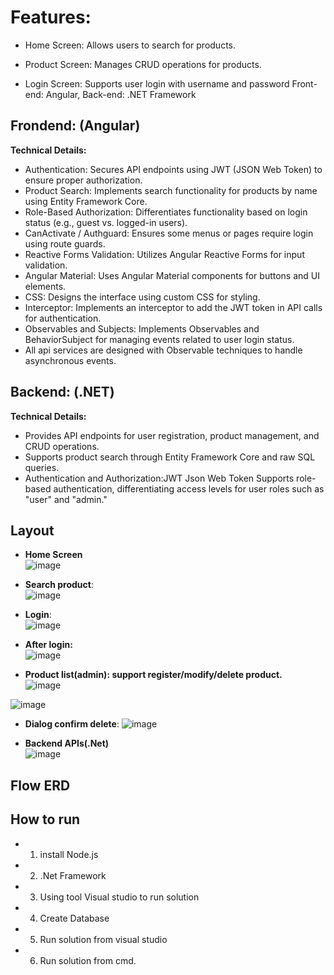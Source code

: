 # Features:

- Home Screen: Allows users to search for products.

- Product Screen: Manages CRUD operations for products.

- Login Screen: Supports user login with username and password
Front-end: Angular, Back-end: .NET Framework

## Frondend: (Angular)
**Technical Details:**

- Authentication: Secures API endpoints using JWT (JSON Web Token) to ensure proper authorization.  
- Product Search: Implements search functionality for products by name using Entity Framework Core.  
- Role-Based Authorization: Differentiates functionality based on login status (e.g., guest vs. logged-in users). 
- CanActivate / Authguard: Ensures some menus or pages require login using route guards. 
- Reactive Forms Validation: Utilizes Angular Reactive Forms for input validation. 
- Angular Material: Uses Angular Material components for buttons and UI elements.  
- CSS: Designs the interface using custom CSS for styling. 
- Interceptor: Implements an interceptor to add the JWT token in API calls for authentication. 
- Observables and Subjects: Implements Observables and BehaviorSubject for managing events related to user login status. 
- All api services are designed with Observable techniques to handle asynchronous events. 

## Backend: (.NET)  
**Technical Details:**

- Provides API endpoints for user registration, product management, and CRUD operations. 
- Supports product search through Entity Framework Core and raw SQL queries. 
- Authentication and Authorization:JWT Json Web Token
Supports role-based authentication, differentiating access levels for user roles such as "user" and "admin."

## Layout  
- **Home Screen**   
![image](https://github.com/user-attachments/assets/978b3177-e8e6-4123-a4b1-128eb1c26dde)  

- **Search product**:  
![image](https://github.com/user-attachments/assets/2191dbcd-4e00-4ebd-b689-0e5333e1f183)  

- **Login**:  
![image](https://github.com/user-attachments/assets/6a72837a-f425-4e48-af7a-ad4942fdbe85)  

- **After login:**  
![image](https://github.com/user-attachments/assets/fed7a950-d7d2-4f89-baf9-235ad044358e)  

- **Product list(admin): support register/modify/delete product.**  
![image](https://github.com/user-attachments/assets/e93badbc-e41b-4687-a8a3-f92d9d76e9c9)  

![image](https://github.com/user-attachments/assets/741e1e02-6685-4f24-bd22-7efe7e9c81a4)  

- **Dialog confirm delete**: 
![image](https://github.com/user-attachments/assets/729339aa-6109-4cb6-a65d-7632ec4d3a74)  

- **Backend APIs(.Net)**  
![image](https://github.com/user-attachments/assets/a19a8dcc-4354-4193-bfa6-2bf1d7df4603)


## Flow ERD  
## How to run  
- 1. install Node.js  
- 2. .Net Framework  
- 3. Using tool Visual studio to run solution  
- 4. Create Database  
- 5. Run solution from visual studio  
- 6. Run solution from cmd.  
